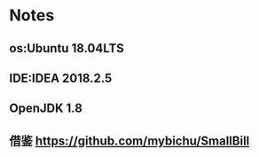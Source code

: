 # Notes
**os:Ubuntu 18.04LTS**
-------------------
**IDE:IDEA 2018.2.5** 
--------------------------
**OpenJDK 1.8**
-------------------------
**借鉴 https://github.com/mybichu/SmallBill** 
--------------
